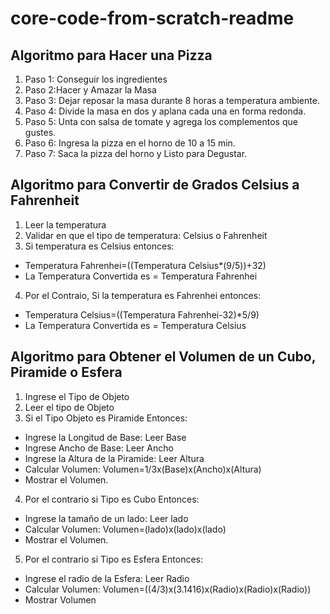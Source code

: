 # core-code-from-scratch-readme

## Algoritmo para Hacer una Pizza
1. Paso 1: Conseguir los ingredientes
2. Paso 2:Hacer y Amazar la Masa
3. Paso 3: Dejar reposar la masa durante 8 horas a temperatura ambiente.
4. Paso 4: Divide la masa en dos y aplana cada una en forma redonda.
5. Paso 5: Unta con salsa de tomate y agrega los complementos que gustes.
6. Paso 6: Ingresa la pizza en el horno de 10 a 15 min.
7. Paso 7: Saca la pizza del horno y Listo para Degustar.


## Algoritmo para Convertir de Grados Celsius a Fahrenheit 
1. Leer la temperatura
2. Validar en que el tipo de temperatura: Celsius o Fahrenheit
3. Si temperatura es Celsius entonces: 
* Temperatura Fahrenhei=((Temperatura Celsius*(9/5))+32)
* La Temperatura Convertida es = Temperatura Fahrenhei
4. Por el Contraio, Si la temperatura es Fahrenhei entonces:
* Temperatura Celsius=((Temperatura Fahrenhei-32)*5/9)
* La Temperatura Convertida es = Temperatura Celsius

## Algoritmo para Obtener el Volumen de un Cubo, Piramide o Esfera
1. Ingrese el Tipo de Objeto
2. Leer el tipo de Objeto
3. Si el Tipo Objeto es Piramide Entonces:
* Ingrese la Longitud de Base: Leer Base
* Ingrese Ancho de  Base: Leer Ancho
* Ingrese la Altura de la Piramide: Leer Altura
* Calcular Volumen: Volumen=1/3x(Base)x(Ancho)x(Altura)
* Mostrar el Volumen.
4. Por el contrario si Tipo es Cubo Entonces:
* Ingrese la tamaño de un lado: Leer lado
* Calcular Volumen: Volumen=(lado)x(lado)x(lado)
* Mostrar el Volumen.
5. Por el contrario si Tipo es Esfera Entonces:
* Ingrese el radio de la Esfera: Leer Radio
* Calcular Volumen: Volumen=((4/3)x(3.1416)x(Radio)x(Radio)x(Radio))
* Mostrar Volumen
